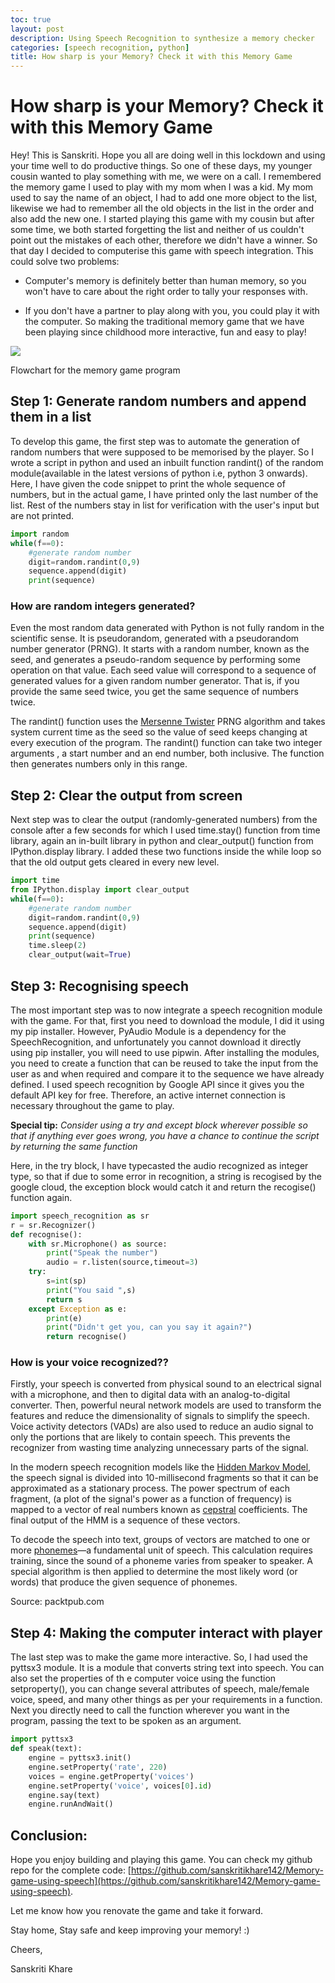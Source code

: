 ```yaml
---
toc: true
layout: post
description: Using Speech Recognition to synthesize a memory checker
categories: [speech recognition, python]
title: How sharp is your Memory? Check it with this Memory Game
---
```

# How sharp is your Memory? Check it with this Memory Game 

Hey! This is Sanskriti. Hope you all are doing well in this lockdown and using your time well to do productive things. So one of these days, my younger cousin wanted to play something with me, we were on a call. I remembered the memory game I used to play with my mom when I was a kid. My mom used to say the name of an object, I had to add one more object to the list, likewise we had to remember all the old objects in the list in the order and also add the new one. I started playing this game with my cousin but after some time, we both started forgetting the list and neither of us couldn't point out the mistakes of each other, therefore we didn't have a winner. So that day I decided to computerise this game with speech integration. This could solve two problems:

- Computer's memory is definitely better than human memory, so you won't have to care about the right order to tally your responses with.

- If you don't have a partner to play along with you, you could play it with the computer. So making the traditional memory game that we have been playing since childhood more interactive, fun and easy to play!

![](memory_game_flowchart.jpeg)

Flowchart for the memory game program

## Step 1: Generate random numbers and append them in a list

To develop this game, the first step was to automate the generation of random numbers that were supposed to be memorised by the player. So I wrote a script in python and used an inbuilt function randint() of the random module(available in the latest versions of python i.e, python 3 onwards). Here, I have given the code snippet to print the whole sequence of numbers, but in the actual game, I have printed only the last number of the list. Rest of the numbers stay in list for verification with the user's input but are not printed.
```python
import random
while(f==0):
    #generate random number
    digit=random.randint(0,9)
    sequence.append(digit)
    print(sequence)
```
### How are random integers generated?

Even the most random data generated with Python is not fully random in the scientific sense. It is pseudorandom, generated with a pseudorandom number generator (PRNG). It starts with a random number, known as the seed, and generates a pseudo-random sequence by performing some operation on that value. Each seed value will correspond to a sequence of generated values for a given random number generator. That is, if you provide the same seed twice, you get the same sequence of numbers twice.

The randint() function uses the [Mersenne Twister](https://github.com/python/cpython/blob/master/Modules/_randommodule.c) PRNG algorithm and takes system current time as the seed so the value of seed keeps changing at every execution of the program. The randint() function can take two integer arguments , a start number and an end number, both inclusive. The function then generates numbers only in this range.

## Step 2: Clear the output from screen

Next step was to clear the output (randomly-generated numbers) from the console after a few seconds for which I used time.stay() function from time library, again an in-built library in python and clear_output() function from IPython.display library. I added these two functions inside the while loop so that the old output gets cleared in every new level.
```python
import time
from IPython.display import clear_output
while(f==0):
    #generate random number
    digit=random.randint(0,9)
    sequence.append(digit)
    print(sequence)
    time.sleep(2)
    clear_output(wait=True)
```
## Step 3: Recognising speech

The most important step was to now integrate a speech recognition module with the game. For that, first you need to download the module, I did it using my pip installer. However, PyAudio Module is a dependency for the SpeechRecognition, and unfortunately you cannot download it directly using pip installer, you will need to use pipwin. After installing the modules, you need to create a function that can be reused to take the input from the user as and when required and compare it to the sequence we have already defined. I used speech recognition by Google API since it gives you the default API key for free. Therefore, an active internet connection is necessary throughout the game to play.

**Special tip:**  _Consider using a try and except block wherever possible so that if anything ever goes wrong, you have a chance to continue the script by returning the same function_

Here, in the try block, I have typecasted the audio recognized as integer type, so that if due to some error in recognition, a string is recogised by the google cloud, the exception block would catch it and return the recogise() function again.
```python
import speech_recognition as sr
r = sr.Recognizer()
def recognise():
    with sr.Microphone() as source:
        print("Speak the number")
        audio = r.listen(source,timeout=3)
    try:
        s=int(sp)
        print("You said ",s)
        return s
    except Exception as e:
        print(e)
        print("Didn't get you, can you say it again?")
        return recognise()
```
### How is your voice recognized??

Firstly, your speech is converted from physical sound to an electrical signal with a microphone, and then to digital data with an analog-to-digital converter. Then, powerful neural network models are used to transform the features and reduce the dimensionality of signals to simplify the speech. Voice activity detectors (VADs) are also used to reduce an audio signal to only the portions that are likely to contain speech. This prevents the recognizer from wasting time analyzing unnecessary parts of the signal.

In the modern speech recognition models like the [Hidden Markov Model](https://en.wikipedia.org/wiki/Hidden_Markov_model), the speech signal is divided into 10-millisecond fragments so that it can be approximated as a stationary process. The power spectrum of each fragment, (a plot of the signal's power as a function of frequency) is mapped to a vector of real numbers known as [cepstral](https://en.wikipedia.org/wiki/Cepstrum) coefficients. The final output of the HMM is a sequence of these vectors.

To decode the speech into text, groups of vectors are matched to one or more [phonemes](https://en.wikipedia.org/wiki/Phoneme)—a fundamental unit of speech. This calculation requires training, since the sound of a phoneme varies from speaker to speaker. A special algorithm is then applied to determine the most likely word (or words) that produce the given sequence of phonemes.


Source: packtpub.com

## Step 4: Making the computer interact with player

The last step was to make the game more interactive. So, I had used the pyttsx3 module. It is a module that converts string text into speech. You can also set the properties of th e computer voice using the function setproperty(), you can change several attributes of speech, male/female voice, speed, and many other things as per your requirements in a function. Next you directly need to call the function wherever you want in the program, passing the text to be spoken as an argument.
```python
import pyttsx3
def speak(text):
    engine = pyttsx3.init()
    engine.setProperty('rate', 220)  
    voices = engine.getProperty('voices') 
    engine.setProperty('voice', voices[0].id) 
    engine.say(text)
    engine.runAndWait()
```
## Conclusion:

Hope you enjoy building and playing this game. You can check my github repo for the complete code: [https://github.com/sanskritikhare142/Memory-game-using-speech](https://github.com/sanskritikhare142/Memory-game-using-speech).

Let me know how you renovate the game and take it forward.

Stay home, Stay safe and keep improving your memory! :)

Cheers,

Sanskriti Khare